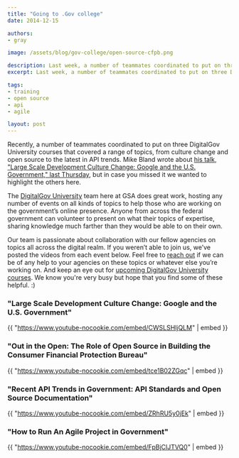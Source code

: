 ```yaml
---
title: "Going to .Gov college"
date: 2014-12-15

authors:
- gray

image: /assets/blog/gov-college/open-source-cfpb.png

description: Last week, a number of teammates coordinated to put on three DigitalGov University courses that covered a range of topics, from culture change and open source to the latest in API trends.
excerpt: Last week, a number of teammates coordinated to put on three DigitalGov University courses that covered a range of topics, from culture change and open source to the latest in API trends.

tags:
- training
- open source
- api
- agile

layout: post
---
```

Recently, a number of teammates coordinated to put on three DigitalGov University courses that covered a range of topics, from culture change and open source to the latest in API trends. Mike Bland wrote about [his talk, "Large Scale Development Culture Change: Google and the U.S. Government," last Thursday](https://18f.gsa.gov/2014/12/11/large-scale-development-culture-change/), but in case you missed it we wanted to highlight the others here.

<!-- more -->

The [DigitalGov University](https://www.digitalgov.gov/digitalgov-university/) team here at GSA does great work, hosting any number of events on all kinds of topics to help those who are working on the government’s online presence.  Anyone from across the federal government can volunteer to present on what their topics of expertise, sharing knowledge much farther than they would be able to on their own.

Our team is passionate about collaboration with our fellow agencies on topics all across the digital realm.  If you weren’t able to join us, we’ve posted the videos from each event below.  Feel free to [reach out](mailto:18f@gsa.gov) if we can be of any help to your agencies on these topics or whatever else you’re working on.  And keep an eye out for [upcoming DigitalGov University courses](https://www.digitalgov.gov/events/).  We know you're very busy but hope that you find some of these helpful.  :)

### "Large Scale Development Culture Change: Google and the U.S. Government"

{{ "https://www.youtube-nocookie.com/embed/CWSLSHljQLM" | embed }}

### "Out in the Open: The Role of Open Source in Building the Consumer Financial Protection Bureau"

{{ "https://www.youtube-nocookie.com/embed/tce1B02ZGqc" | embed }}

### "Recent API Trends in Government: API Standards and Open Source Documentation"

{{ "https://www.youtube-nocookie.com/embed/ZRhRU5y0jEk" | embed }}

### "How to Run An Agile Project in Government"

{{ "https://www.youtube-nocookie.com/embed/FpBjClJTVQ0" | embed }}
